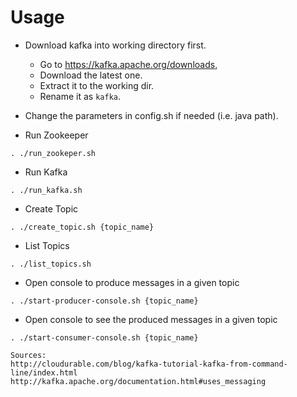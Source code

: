 # Usage

* Download kafka into working directory first.
  - Go to https://kafka.apache.org/downloads,
  - Download the latest one.
  - Extract it to the working dir.
  - Rename it as `kafka`.

* Change the parameters in config.sh if needed (i.e. java path).

* Run Zookeeper
```
. ./run_zookeper.sh
```

* Run Kafka
```
. ./run_kafka.sh
```

* Create Topic
```
. ./create_topic.sh {topic_name}
```

* List Topics
```
. ./list_topics.sh
```

* Open console to produce messages in a given topic
```
. ./start-producer-console.sh {topic_name}
```

* Open console to see the produced messages in a given topic
```
. ./start-consumer-console.sh {topic_name}
```

```
Sources:
http://cloudurable.com/blog/kafka-tutorial-kafka-from-command-line/index.html
http://kafka.apache.org/documentation.html#uses_messaging
```
